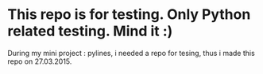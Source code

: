 # This repo is for testing. Only Python related testing. Mind it :)

During my mini project : pylines, i needed a repo for tesing, thus i made this repo on 27.03.2015.

